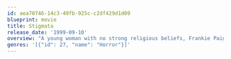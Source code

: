 ```yaml
---
id: aea70746-14c3-49fb-925c-c2df429d1d09
blueprint: movie
title: Stigmata
release_date: '1999-09-10'
overview: "A young woman with no strong religious beliefs, Frankie Paige begins having strange and violent experiences, showing signs of the wounds that Jesus received when crucified. When the Vatican gets word of Frankie's situation, a high-ranking cardinal requests that the Rev. Andrew Kiernan investigate her case. Soon Kiernan realizes that very sinister forces are at work, and tries to rescue Frankie from the entity that is plaguing her."
genres: '[{"id": 27, "name": "Horror"}]'
---
```


